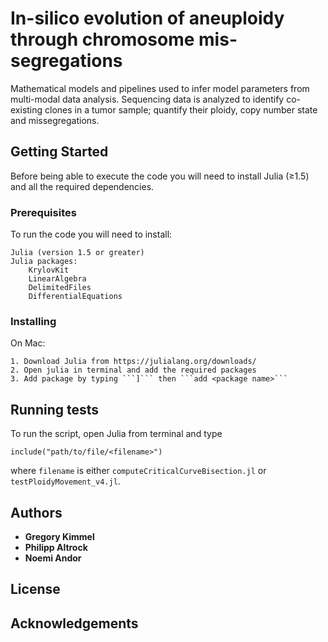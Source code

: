 # In-silico evolution of aneuploidy through chromosome mis-segregations

Mathematical models and pipelines used to infer model parameters from multi-modal data analysis. Sequencing data is analyzed to identify co-existing clones in a tumor sample; quantify their ploidy, copy number state and missegregations.

## Getting Started

Before being able to execute the code you will need to install Julia (≥1.5) and all the required dependencies.

### Prerequisites

To run the code you will need to install:

```
Julia (version 1.5 or greater)
Julia packages:
	KrylovKit
	LinearAlgebra
	DelimitedFiles
	DifferentialEquations
```

### Installing
On Mac:

```
1. Download Julia from https://julialang.org/downloads/
2. Open julia in terminal and add the required packages
3. Add package by typing ```]``` then ```add <package name>```
```

## Running tests
To run the script, open Julia from terminal and type

```
include("path/to/file/<filename>")
```

where ```filename``` is either ```computeCriticalCurveBisection.jl``` or ```testPloidyMovement_v4.jl```.

## Authors

* **Gregory Kimmel**
* **Philipp Altrock**
* **Noemi Andor**

## License

## Acknowledgements